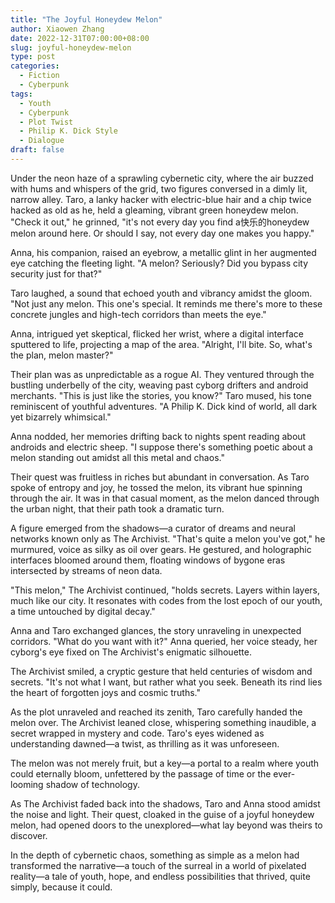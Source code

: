 ```yaml
---
title: "The Joyful Honeydew Melon"
author: Xiaowen Zhang
date: 2022-12-31T07:00:00+08:00
slug: joyful-honeydew-melon
type: post
categories:
  - Fiction
  - Cyberpunk
tags:
  - Youth
  - Cyberpunk
  - Plot Twist
  - Philip K. Dick Style
  - Dialogue
draft: false
---
```


Under the neon haze of a sprawling cybernetic city, where the air buzzed with hums and whispers of the grid, two figures conversed in a dimly lit, narrow alley. Taro, a lanky hacker with electric-blue hair and a chip twice hacked as old as he, held a gleaming, vibrant green honeydew melon. "Check it out," he grinned, "it's not every day you find a快乐的honeydew melon around here. Or should I say, not every day one makes you happy."

Anna, his companion, raised an eyebrow, a metallic glint in her augmented eye catching the fleeting light. "A melon? Seriously? Did you bypass city security just for that?"

Taro laughed, a sound that echoed youth and vibrancy amidst the gloom. "Not just any melon. This one's special. It reminds me there's more to these concrete jungles and high-tech corridors than meets the eye."

Anna, intrigued yet skeptical, flicked her wrist, where a digital interface sputtered to life, projecting a map of the area. "Alright, I'll bite. So, what's the plan, melon master?"

Their plan was as unpredictable as a rogue AI. They ventured through the bustling underbelly of the city, weaving past cyborg drifters and android merchants. "This is just like the stories, you know?" Taro mused, his tone reminiscent of youthful adventures. "A Philip K. Dick kind of world, all dark yet bizarrely whimsical."

Anna nodded, her memories drifting back to nights spent reading about androids and electric sheep. "I suppose there's something poetic about a melon standing out amidst all this metal and chaos."

Their quest was fruitless in riches but abundant in conversation. As Taro spoke of entropy and joy, he tossed the melon, its vibrant hue spinning through the air. It was in that casual moment, as the melon danced through the urban night, that their path took a dramatic turn.

A figure emerged from the shadows—a curator of dreams and neural networks known only as The Archivist. "That's quite a melon you've got," he murmured, voice as silky as oil over gears. He gestured, and holographic interfaces bloomed around them, floating windows of bygone eras intersected by streams of neon data.

"This melon," The Archivist continued, "holds secrets. Layers within layers, much like our city. It resonates with codes from the lost epoch of our youth, a time untouched by digital decay."

Anna and Taro exchanged glances, the story unraveling in unexpected corridors. "What do you want with it?" Anna queried, her voice steady, her cyborg's eye fixed on The Archivist's enigmatic silhouette.

The Archivist smiled, a cryptic gesture that held centuries of wisdom and secrets. "It's not what I want, but rather what you seek. Beneath its rind lies the heart of forgotten joys and cosmic truths."

As the plot unraveled and reached its zenith, Taro carefully handed the melon over. The Archivist leaned close, whispering something inaudible, a secret wrapped in mystery and code. Taro's eyes widened as understanding dawned—a twist, as thrilling as it was unforeseen.

The melon was not merely fruit, but a key—a portal to a realm where youth could eternally bloom, unfettered by the passage of time or the ever-looming shadow of technology.

As The Archivist faded back into the shadows, Taro and Anna stood amidst the noise and light. Their quest, cloaked in the guise of a joyful honeydew melon, had opened doors to the unexplored—what lay beyond was theirs to discover.

In the depth of cybernetic chaos, something as simple as a melon had transformed the narrative—a touch of the surreal in a world of pixelated reality—a tale of youth, hope, and endless possibilities that thrived, quite simply, because it could.